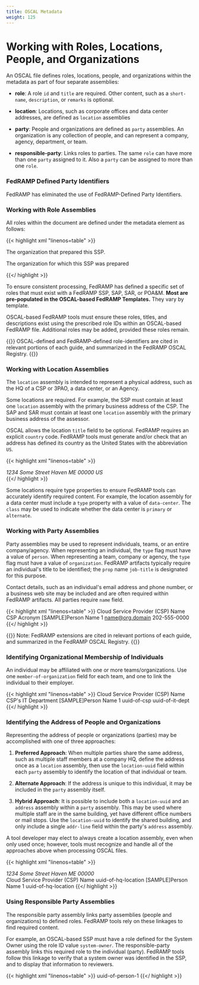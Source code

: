 ```yaml
---
title: OSCAL Metadata
weight: 125
---
```

# Working with Roles, Locations, People, and Organizations

An OSCAL file defines roles, locations, people, and organizations within the
metadata as part of four separate assemblies:

- **role**: A role `id` and `title` are required. Other content, such
    as a `short-name`, `description`, or `remarks` is optional.

- **location**: Locations, such as corporate offices and data center
    addresses, are defined as `location` assemblies

- **party**: People and organizations are defined as `party` assemblies.
    An organization is any collection of people, and can represent a
    company, agency, department, or team.

- **responsible-party**: Links roles to parties. The same `role` can
    have more than one `party` assigned to it. Also a `party` can be
    assigned to more than one `role`.

### FedRAMP Defined Party Identifiers

FedRAMP has eliminated the use of FedRAMP-Defined Party Identifiers.

### Working with Role Assemblies

All roles within the document are defined under the metadata element as
follows:

{{< highlight xml "linenos=table" >}}
<metadata>
    <!-- cut -->
    <role id="prepared-by">
        <title>Prepared By</title>
        <description>
          <p>The organization that prepared this SSP.</p>
        </description>
    </role>
    <role id="prepared-for">
        <title>Prepared For</title>
        <description>
          <p>The organization for which this SSP was prepared</p>
        </description>
    </role>
    <!-- cut -->
</metadata>
{{</ highlight >}}

To ensure consistent processing, FedRAMP has defined a specific set of
roles that must exist with a FedRAMP SSP, SAP, SAR, or POA&M. **Most are
pre-populated in the OSCAL-based FedRAMP Templates.** They vary by
template.

OSCAL-based FedRAMP tools must ensure these roles, titles, and
descriptions exist using the prescribed role IDs within an OSCAL-based
FedRAMP file. Additional roles may be added, provided these roles
remain.

{{<callout>}}
OSCAL-defined and FedRAMP-defined role-identifiers are cited in
relevant portions of each guide, and summarized in the FedRAMP OSCAL
Registry.
{{</callout>}}

### Working with Location Assemblies

The `location` assembly is intended to represent a physical address,
such as the HQ of a CSP or 3PAO, a data center, or an Agency.

Some locations are required. For example, the SSP must contain at
least one `location` assembly with the primary business address of the
CSP. The SAP and SAR must contain at least one `location` assembly with
the primary business address of the assessor.

OSCAL allows the location `title` field to be optional. FedRAMP requires
an explicit `country` code. FedRAMP tools must generate and/or check that
an address has defined its country as the United States with the abbreviation
`US`.

{{< highlight xml "linenos=table" >}}
<metadata>
    <!-- role -->
    <location uuid="uuid-of-hq-location">
        <title>CSP HQ</title>
        <address type="work">
            <addr-line>1234 Some Street</addr-line>
            <city>Haven</city>
            <state>ME</state>
            <postal-code>00000</postal-code>
            <country>US</country>
        </address>
        <prop name="type" class="primary" value="data-center"/>
    </location>
    <!-- party -->
</metadata>
{{</ highlight >}}

Some locations require type properties to ensure FedRAMP tools can
accurately identify required content. For example, the location assembly
for a data center must include a `type` property with a value of
`data-center`. The `class` may be used to indicate whether the data
center is `primary` or `alternate`.

### Working with Party Assemblies

Party assemblies may be used to represent individuals, teams, or an
entire company/agency. When representing an individual, the `type` flag
must have a value of `person`. When representing a team, company or
agency, the `type` flag must have a value of `organization`. FedRAMP
artifacts typically require an individual's title to be identified; the
`prop` name `job-title` is designated for this purpose.

Contact details, such as an individual's email address and phone
number, or a business web site may be included and are often required
within FedRAMP artifacts. All parties require `name` field. 

{{< highlight xml "linenos=table" >}}
<metadata>
    <!-- role -->
    <party uuid="uuid-of-csp" type="organization">
        <name>Cloud Service Provider (CSP) Name</name>
        <short-name>CSP Acronym</short-name>
        <link href="https://www.csp.com" />
    </party>
    <party uuid="uuid-of-person-1" type="person">
        <name>[SAMPLE]Person Name 1</name>
        <prop name="job-title" value="Individual's Title"/>
        <email-address>name@org.domain</email-address>
        <telephone-number>202-555-0000</telephone-number>
    </party>
</metadata>
{{</ highlight >}}

{{<callout>}}
Note: FedRAMP extensions are cited in relevant portions of each guide, and summarized in the FedRAMP OSCAL Registry.
{{</callout>}}

### Identifying Organizational Membership of Individuals

An individual may be affiliated with one or more teams/organizations. Use one `member-of-organization` field for each team, and one to link the
individual to their employer.

{{< highlight xml "linenos=table" >}}
<metadata>
    <!-- role -->
    <party uuid="uuid-of-csp" type="organization">
        <name>Cloud Service Provider (CSP) Name</name>
    </party>
    <party uuid="uuid-of-it-dept" type="organization">
        <name>CSP's IT Department</name>
    </party>
    <party uuid="uuid-of-person-1" type="person">
        <name>[SAMPLE]Person Name 1</name>
        <member-of-organization>uuid-of-csp</member-of-organization>
        <member-of-organization>uuid-of-it-dept</member-of-organization>
    </party>
</metadata>
{{</ highlight >}}

### Identifying the Address of People and Organizations

Representing the address of people or organizations (parties) may be
accomplished with one of three approaches:

1. **Preferred Approach**: When multiple parties share the same address,
such as multiple staff members at a company HQ, define the address once
as a `location` assembly, then use the `location-uuid` field within each
`party` assembly to identify the location of that individual or team.
1. **Alternate Approach**: If the address is unique to this individual, it
may be included in the `party` assembly itself.

1. **Hybrid Approach**: It is possible to include both a `location-uuid` and
an `address` assembly within a `party` assembly. This may be used where
multiple staff are in the same building, yet have different office
numbers or mail stops. Use the `location-uuid` to identify the shared
building, and only include a single `addr-line` field within the party's
`address` assembly.

A tool developer may elect to always create a location assembly, even
when only used once; however, tools must recognize and handle all of the
approaches above when processing OSCAL files.

{{< highlight xml "linenos=table" >}}
<metadata>
    <!-- cut -->
    <location uuid="uuid-of-hq-location">
        <title>CSP HQ</title>
        <address type="work">
            <addr-line>1234 Some Street</addr-line>
            <city>Haven</city>
            <state>ME</state>
            <postal-code>00000</postal-code>
        </address>
    </location>
    <party uuid="uuid-of-csp" type="organization">
        <name>Cloud Service Provider (CSP) Name</name>
        <location-uuid>uuid-of-hq-location</location-uuid>
    </party>
    <party uuid="uuid-of-person-1" type="person">
        <name>[SAMPLE]Person Name 1</name>
        <prop name="mail-stop" value="A-1"/>
        <location-uuid>uuid-of-hq-location</location-uuid>
    </party>
</metadata>
{{</ highlight >}}

### Using Responsible Party Assemblies

The responsible party assembly links party assemblies (people and
organizations) to defined roles. FedRAMP tools rely on these linkages to
find required content.

For example, an OSCAL-based SSP must have a role defined for the System
Owner using the role ID value `system-owner`. The responsible-party
assembly links this required role to the individual (party). FedRAMP
tools follow this linkage to verify that a system owner was identified
in the SSP, and to display that information to reviewers.

{{< highlight xml "linenos=table" >}}
<metadata>
    <!-- party -->
    <responsible-party role-id="system-owner">
        <party-uuid>uuid-of-person-1</party-uuid>
    </responsible-party>
</metadata>
{{</ highlight >}}
